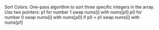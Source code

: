 Sort Colors:
One-pass algorithm to sort three specific integers in the array.
Use two pointers:
p1 for number 1
	swap nums[i] with nums[p1]
p0 for number 0
	swap nums[i] with nums[p0]
	if p0 < p1
		swap nums[i] with nums[p1]